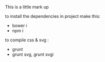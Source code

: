 This is a little mark up 

to install the dependencies in project make this:
 - bower i 
 - npm i 
 
 to compile css & svg :
 - grunt 
 - grunt svg, grunt svgi
 
 
